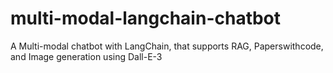 # multi-modal-langchain-chatbot
A Multi-modal chatbot with LangChain, that supports RAG, Paperswithcode, and Image generation using Dall-E-3
